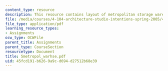 ```yaml
---
content_type: resource
description: This resource contains layout of metropolitan storage warehouse.
file: /media/courses/4-104-architecture-studio-intentions-spring-2005/45fcd191b6269a9cd694d27512b68e39_5metropol_warhse.pdf
file_type: application/pdf
learning_resource_types:
- Assignments
ocw_type: OCWFile
parent_title: Assignments
parent_type: CourseSection
resourcetype: Document
title: 5metropol_warhse.pdf
uid: 45fcd191-b626-9a9c-d694-d27512b68e39
---
```

